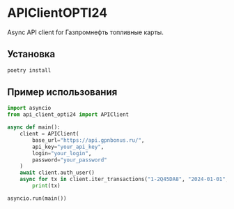 # APIClientOPTI24

Async API client for Газпромнефть топливные карты.

## Установка

```bash
poetry install
```

## Пример использования

```python
import asyncio
from api_client_opti24 import APIClient

async def main():
    client = APIClient(
        base_url="https://api.gpnbonus.ru/",
        api_key="your_api_key",
        login="your_login",
        password="your_password"
    )
    await client.auth_user()
    async for tx in client.iter_transactions("1-2Q45DA8", "2024-01-01", "2024-01-31"):
        print(tx)

asyncio.run(main())
```
